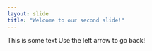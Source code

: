 ```yaml
---
layout: slide
title: "Welcome to our second slide!"
---
```

This is some text
Use the left arrow to go back!
